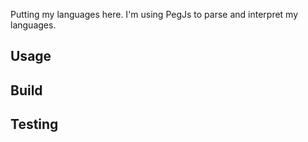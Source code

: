 Putting my languages here. I'm using PegJs to parse and interpret my languages.

## Usage

## Build

## Testing

